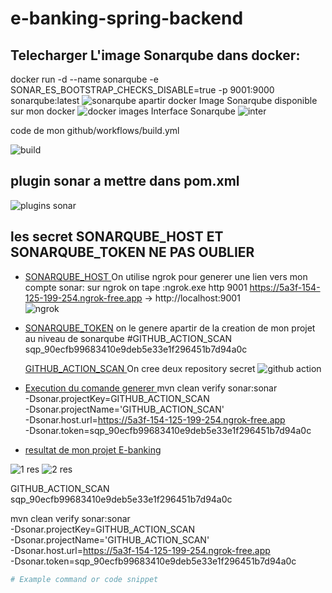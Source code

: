 # e-banking-spring-backend
## Telecharger L'image Sonarqube dans docker:
docker run -d --name sonarqube -e SONAR_ES_BOOTSTRAP_CHECKS_DISABLE=true -p 9001:9000 sonarqube:latest
![sonarqube apartir docker](https://github.com/youngerdiarrandiaye/e-banking-spring-backend/assets/122989242/dfda760a-877a-4233-904d-8a8c9ce6b4b6)
Image Sonarqube disponible sur mon docker
![docker images](https://github.com/youngerdiarrandiaye/e-banking-spring-backend/assets/122989242/23efaa0c-eede-49ff-9d5d-b6ccb98c4faf)
Interface Sonarqube 
![inter](https://github.com/youngerdiarrandiaye/e-banking-spring-backend/assets/122989242/4e912a5c-252f-42b8-82e8-8f29e4771270)

code de mon github/workflows/build.yml

![build](https://github.com/youngerdiarrandiaye/e-banking-spring-backend/assets/122989242/52106ba4-8a20-4145-8057-fd5dbecaee3b)

## plugin sonar a mettre dans pom.xml

![plugins sonar](https://github.com/youngerdiarrandiaye/e-banking-spring-backend/assets/122989242/525d5dd1-c432-4ba9-a11c-acaf42145bcd)

## les secret SONARQUBE_HOST ET  SONARQUBE_TOKEN NE PAS OUBLIER
     
- [SONARQUBE_HOST ](#SONARQUBE_HOST )
  On utilise ngrok pour generer une lien vers mon compte sonar:
  sur ngrok on tape :ngrok.exe http 9001
   https://5a3f-154-125-199-254.ngrok-free.app -> http://localhost:9001  
  ![ngrok](https://github.com/youngerdiarrandiaye/e-banking-spring-backend/assets/122989242/ea6aef88-2700-4593-adea-480090ca97dc)
- [SONARQUBE_TOKEN](#SONARQUBE_TOKENT )
  on le genere apartir de la creation de mon projet au niveau de sonarqube
  #GITHUB_ACTION_SCAN     sqp_90ecfb99683410e9deb5e33e1f296451b7d94a0c

  [GITHUB_ACTION_SCAN ](#GITHUB_ACTION_SCAN )
  On cree deux repository secret
  ![github action](https://github.com/youngerdiarrandiaye/e-banking-spring-backend/assets/122989242/a04b8e40-6973-4999-b91c-594b3324b606)

- [Execution du comande generer ](#features)
  mvn clean verify sonar:sonar \
  -Dsonar.projectKey=GITHUB_ACTION_SCAN \
  -Dsonar.projectName='GITHUB_ACTION_SCAN' \
  -Dsonar.host.url=https://5a3f-154-125-199-254.ngrok-free.app \
  -Dsonar.token=sqp_90ecfb99683410e9deb5e33e1f296451b7d94a0c
  
- [resultat de mon projet E-banking](#getting-started) 

![1 res](https://github.com/youngerdiarrandiaye/e-banking-spring-backend/assets/122989242/f82db9a7-a4f7-45a3-abca-e664c13e16ea)
![2 res](https://github.com/youngerdiarrandiaye/e-banking-spring-backend/assets/122989242/dffc9aeb-170d-4e62-be60-b072b8c00c43)

GITHUB_ACTION_SCAN     sqp_90ecfb99683410e9deb5e33e1f296451b7d94a0c

mvn clean verify sonar:sonar \
  -Dsonar.projectKey=GITHUB_ACTION_SCAN \
  -Dsonar.projectName='GITHUB_ACTION_SCAN' \
  -Dsonar.host.url=https://5a3f-154-125-199-254.ngrok-free.app \
  -Dsonar.token=sqp_90ecfb99683410e9deb5e33e1f296451b7d94a0c
```bash
# Example command or code snippet

